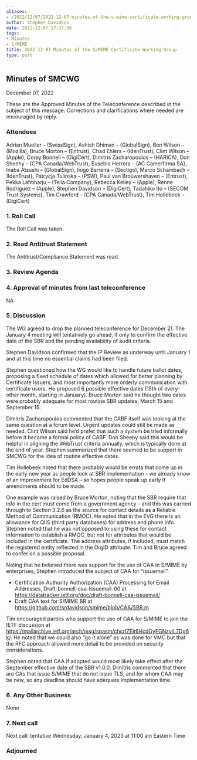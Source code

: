 ```yaml
---
aliases:
- /2022/12/07/2022-12-07-minutes-of-the-s-mime-certificate-working-group/
author: Stephen Davidson
date: 2022-12-07 17:37:36
tags:
- Minutes
- S/MIME
title: 2022-12-07 Minutes of the S/MIME Certificate Working Group
type: post
---
```


## Minutes of SMCWG

December 07, 2022

These are the Approved Minutes of the Teleconference described in the subject of this message. Corrections and clarifications where needed are encouraged by reply.

### Attendees

Adrian Mueller – (SwissSign), Ashish Dhiman – (GlobalSign), Ben Wilson – (Mozilla), Bruce Morton – (Entrust), Chad Ehlers – (IdenTrust), Clint Wilson – (Apple), Corey Bonnell – (DigiCert), Dimitris Zacharopoulos – (HARICA), Don Sheehy – (CPA Canada/WebTrust), Eusebio Herrera – (AC Camerfirma SA), Inaba Atsushi – (GlobalSign), Inigo Barreira – (Sectigo), Marco Schambach – (IdenTrust), Patrycja Tulinska – (PSW), Paul van Brouwershaven – (Entrust), Pekka Lahtiharju – (Telia Company), Rebecca Kelley – (Apple), Renne Rodriguez – (Apple), Stephen Davidson – (DigiCert), Tadahiko Ito – (SECOM Trust Systems), Tim Crawford – (CPA Canada/WebTrust), Tim Hollebeek – (DigiCert)

### 1. Roll Call

The Roll Call was taken.

### 2. Read Antitrust Statement

The Antitrust/Compliance Statement was read.

### 3. Review Agenda

### 4. Approval of minutes from last teleconference

NA

### 5. Discussion

The WG agreed to drop the planned teleconference for December 21. The January 4 meeting will tentatively go ahead, if only to confirm the effective date of the SBR and the pending availability of audit criteria.

Stephen Davidson confirmed that the IP Review as underway until January 1 and at this time no essential claims had been filed.

Stephen questioned how the WG would like to handle future ballot dates, proposing a fixed schedule of dates which allowed for better planning by Certificate Issuers, and most importantly more orderly communication with certificate users. He proposed 6 possible effective dates (15th of every-other month, starting in January). Bruce Morton said he thought two dates were probably adequate for most routine SBR updates, March 15 and September 15.

Dimitris Zacharopoulos commented that the CABF itself was looking at the same question at a forum level. Urgent updates could still be made as needed. Clint Wilson said he’d prefer that such a system be tried informally before it became a formal policy of CABF. Don Sheehy said this would be helpful in aligning the WebTrust criteria annually, which is typically done at the end of year. Stephen summarized that there seemed to be support in SMCWG for the idea of routine effective dates.

Tim Hollebeek noted that there probably would be errata that come up in the early new year as people look at SBR implementation – we already know of an improvement for EdDSA – so hopes people speak up early if amendments should to be made.

One example was raised by Bruce Morton, noting that the SBR require that info in the cert must come from a government agency – and this was carried through to Section 3.2.6 as the source for contact details as a Reliable Method of Communication (RMOC). He noted that in the EVG there is an allowance for QIIS (third party databases) for address and phone info. Stephen noted that he was not opposed to using these for contact information to establish a RMOC, but not for attributes that would be included in the certificate. The address attributes, if included, must match the registered entity reflected in the OrgID attribute. Tim and Bruce agreed to confer on a possible proposal.

Noting that he believed there was support for the use of CAA in S/MIME by enterprises, Stephen introduced the subject of CAA for “issuemail”.

- Certification Authority Authorization (CAA) Processing for Email Addresses, Draft-bonnell-caa-issuemail-00 at https://datatracker.ietf.org/doc/draft-bonnell-caa-issuemail/
- Draft CAA text for S/MIME BR at https://github.com/srdavidson/smime/blob/CAA/SBR.m

Tim encouraged parties who support the use of CAA for S/MIME to join the IETF discussion at https://mailarchive.ietf.org/arch/msg/spasm/chcrIZEit6HcdGyFGNzyiL7Dg6k/. He noted that we could also “go it alone” as was done for VMC but that the RFC approach allowed more detail to be provided on security considerations.

Stephen noted that CAA if adopted would most likely take effect after the September effective date of the SBR v1.0.0. Dimitris commented that there are CAs that issue S/MIME that do not issue TLS, and for whom CAA may be new, so any deadline should have adequate implementation time.

### 6. Any Other Business

None

### 7. Next call

Next call: tentative Wednesday, January 4, 2023 at 11:00 am Eastern Time

### Adjourned